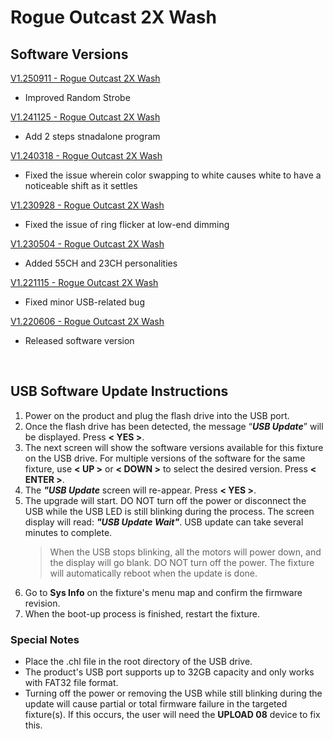 # Rogue Outcast 2X Wash

## Software Versions

[V1.250911 - Rogue Outcast 2X Wash](https://github.com/Chauvet-Pro/ROGUEOUTCAST2XWASH/blob/a7bb323cf0db87590fd4f6d166bd89e0eba7a94c/V1.250911.zip)
- Improved Random Strobe

[V1.241125 - Rogue Outcast 2X Wash](https://github.com/Chauvet-Pro/ROGUEOUTCAST2XWASH/blob/c2f6006b8246afceeb7c6813d5809dd998fb6ef9/firmware/V1.241125.zip)
- Add 2 steps stnadalone program

[V1.240318 - Rogue Outcast 2X Wash](https://github.com/Chauvet-Pro/ROGUEOUTCAST2XWASH/blob/8e31a0135239faa3a1c7cfc9fa712da1aad084d3/firmware/V1.240318.zip)
- Fixed the issue wherein color swapping to white causes white to have a noticeable shift as it settles

[V1.230928 - Rogue Outcast 2X Wash](https://github.com/Chauvet-Pro/ROGUEOUTCAST2XWASH/blob/8e31a0135239faa3a1c7cfc9fa712da1aad084d3/firmware/A4078F-OUTCAST2XWASH-V1.230928.zip)
- Fixed the issue of ring flicker at low-end dimming

[V1.230504 - Rogue Outcast 2X Wash](https://github.com/Chauvet-Pro/ROGUEOUTCAST2XWASH/blob/8e31a0135239faa3a1c7cfc9fa712da1aad084d3/firmware/A4078F-OUTCAST2XWASH-V1.230504.zip)
- Added 55CH and 23CH personalities

[V1.221115 - Rogue Outcast 2X Wash](https://github.com/Chauvet-Pro/ROGUEOUTCAST2XWASH/blob/8e31a0135239faa3a1c7cfc9fa712da1aad084d3/firmware/V1_11-15-2022_A4078F-RogueOutcast2XWash.zip)
- Fixed minor USB-related bug

[V1.220606 - Rogue Outcast 2X Wash](https://github.com/Chauvet-Pro/ROGUEOUTCAST2XWASH/blob/8e31a0135239faa3a1c7cfc9fa712da1aad084d3/firmware/V1_06-06-2022_A4078F-RogueOutcast2XWash.zip)
- Released software version

&nbsp;

## USB Software Update Instructions
1.  Power on the product and plug the flash drive into the USB port.
2.	Once the flash drive has been detected, the message “***USB Update***” will be displayed. Press **< YES >**.
3.	The next screen will show the software versions available for this fixture on the USB drive. For multiple versions of the software for the same fixture, use **< UP >** or **< DOWN >** to select the desired version. Press **< ENTER >**.
4.	The ***"USB Update*** screen will re-appear. Press **< YES >**.
5.	The upgrade will start. DO NOT turn off the power or disconnect the USB while the USB LED is still blinking during the process. The screen display will read: ***"USB Update Wait"***. USB update can take several minutes to complete.
    > When the USB stops blinking, all the motors will power down, and the display will go blank. DO NOT turn off the power. The fixture will automatically reboot when the update is done.
6.  Go to **Sys Info** on the fixture's menu map and confirm the firmware revision.
7.	When the boot-up process is finished, restart the fixture.


### Special Notes
* Place the .chl file in the root directory of the USB drive.
* The product's USB port supports up to 32GB capacity and only works with FAT32 file format.
* Turning off the power or removing the USB while still blinking during the update will cause partial or total firmware failure in the targeted fixture(s). If this occurs, the user will need the **UPLOAD 08** device to fix this. 
